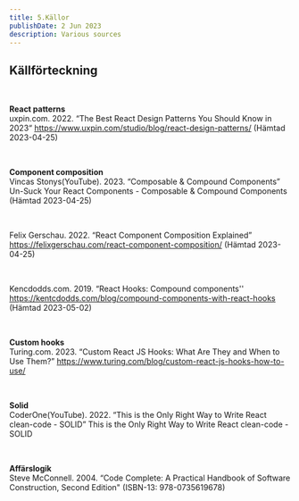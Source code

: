 ```yaml
---
title: 5.Källor
publishDate: 2 Jun 2023
description: Various sources
---
```


## Källförteckning

<div class="container">
    
<br />

**React patterns**
<br />
uxpin.com. 2022. “The Best React Design Patterns You Should Know in 2023“
https://www.uxpin.com/studio/blog/react-design-patterns/
(Hämtad 2023-04-25)

<br />

**Component composition**
<br />
Vincas Stonys(YouTube). 2023. “Composable & Compound Components”
Un-Suck Your React Components - Composable & Compound Components
(Hämtad 2023-04-25)

<br />

Felix Gerschau. 2022. “React Component Composition Explained”
https://felixgerschau.com/react-component-composition/
(Hämtad 2023-04-25)

<br />

Kencdodds.com. 2019. “React Hooks: Compound components''
https://kentcdodds.com/blog/compound-components-with-react-hooks
(Hämtad 2023-05-02)

<br />

**Custom hooks**
<br />
Turing.com. 2023. “Custom React JS Hooks: What Are They and When to Use Them?”
https://www.turing.com/blog/custom-react-js-hooks-how-to-use/

<br />

**Solid**
<br />
CoderOne(YouTube). 2022. “This is the Only Right Way to Write React clean-code - SOLID”
This is the Only Right Way to Write React clean-code - SOLID

<br />

**Affärslogik**
<br />
Steve McConnell. 2004. “Code Complete: A Practical Handbook of Software Construction, Second Edition" (ISBN-13: 978-0735619678)

<br />

  </div>

<style>
  .start {
    margin-top: 1em;
  }
  .abstract-image {
    float: right;
    margin: -1em 1em 2em 2em;
    max-width: 400px;
  }

  .abstract-image img {
    border-radius: 8px;
    margin-bottom: 1.5em;
  }

  @media (max-width: 1020px) {
    .abstract-image {
      float: none;
      margin: 0 auto 2em;
    }
  }
</style>

